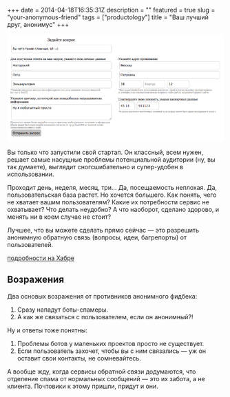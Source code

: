 +++
date = 2014-04-18T16:35:31Z
description = ""
featured = true
slug = "your-anonymous-friend"
tags = ["productology"]
title = "Ваш лучший друг, анонимус"
+++

![Форма обратной связи](omg-contact-form.png)

Вы только что запустили свой стартап. Он классный, всем нужен, решает самые насущные проблемы потенциальной аудитории (ну, вы так думаете), выглядит сногсшибательно и супер-удобен в использовании.

Проходит день, неделя, месяц, три… Да, посещаемость неплохая. Да, пользовательская база растет. Но хочется большего. Как понять, чего не хватает вашим пользователям? Какие их потребности сервис не охватывает? Что делать неудобно? А что наоборот, сделано здорово, и менять ни в коем случае не стоит?

Лучшее, что вы можете сделать прямо сейчас — это разрешить анонимную обратную связь (вопросы, идеи, багрепорты) от пользователей.

[подробности на Хабре](http://habrahabr.ru/post/219523/)


## Возражения

Два основых возражения от противников анонимного фидбека:

1. Сразу нападут боты-спамеры.
2. А как же связаться с пользователем, если он анонимный?!

Ну и ответы тоже понятны:

1. Проблемы ботов у маленьких проектов просто не существует.
2. Если пользователь захочет, чтобы вы с ним связались — уж он оставит свои контакты, не сомневайтесь.

А вообще жду, когда сервисы обратной связи додумаются, что отделение спама от нормальных сообщений — это их забота, а не клиента. Почтовики к этому пришли, придут и они.

